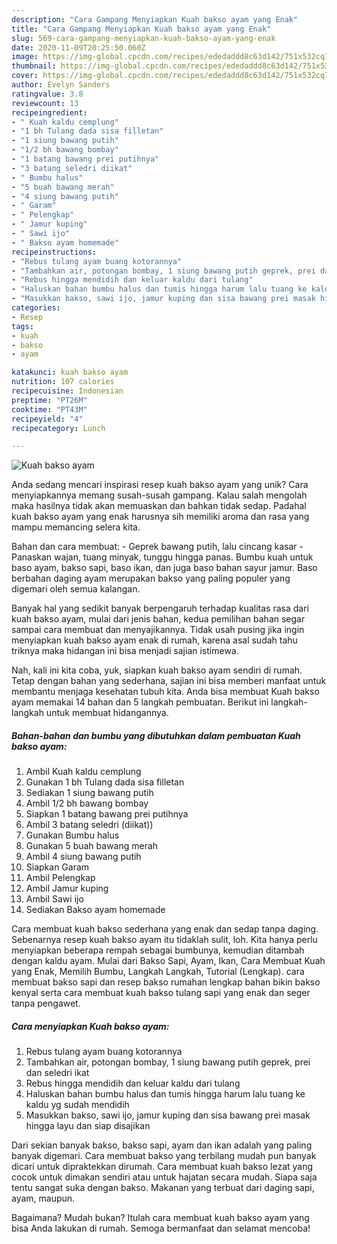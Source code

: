 ```yaml
---
description: "Cara Gampang Menyiapkan Kuah bakso ayam yang Enak"
title: "Cara Gampang Menyiapkan Kuah bakso ayam yang Enak"
slug: 569-cara-gampang-menyiapkan-kuah-bakso-ayam-yang-enak
date: 2020-11-09T20:25:50.060Z
image: https://img-global.cpcdn.com/recipes/ededaddd8c63d142/751x532cq70/kuah-bakso-ayam-foto-resep-utama.jpg
thumbnail: https://img-global.cpcdn.com/recipes/ededaddd8c63d142/751x532cq70/kuah-bakso-ayam-foto-resep-utama.jpg
cover: https://img-global.cpcdn.com/recipes/ededaddd8c63d142/751x532cq70/kuah-bakso-ayam-foto-resep-utama.jpg
author: Evelyn Sanders
ratingvalue: 3.8
reviewcount: 13
recipeingredient:
- " Kuah kaldu cemplung"
- "1 bh Tulang dada sisa filletan"
- "1 siung bawang putih"
- "1/2 bh bawang bombay"
- "1 batang bawang prei putihnya"
- "3 batang seledri diikat"
- " Bumbu halus"
- "5 buah bawang merah"
- "4 siung bawang putih"
- " Garam"
- " Pelengkap"
- " Jamur kuping"
- " Sawi ijo"
- " Bakso ayam homemade"
recipeinstructions:
- "Rebus tulang ayam buang kotorannya"
- "Tambahkan air, potongan bombay, 1 siung bawang putih geprek, prei dan seledri ikat"
- "Rebus hingga mendidih dan keluar kaldu dari tulang"
- "Haluskan bahan bumbu halus dan tumis hingga harum lalu tuang ke kaldu yg sudah mendidih"
- "Masukkan bakso, sawi ijo, jamur kuping dan sisa bawang prei masak hingga layu dan siap disajikan"
categories:
- Resep
tags:
- kuah
- bakso
- ayam

katakunci: kuah bakso ayam 
nutrition: 107 calories
recipecuisine: Indonesian
preptime: "PT26M"
cooktime: "PT43M"
recipeyield: "4"
recipecategory: Lunch

---
```



![Kuah bakso ayam](https://img-global.cpcdn.com/recipes/ededaddd8c63d142/751x532cq70/kuah-bakso-ayam-foto-resep-utama.jpg)

Anda sedang mencari inspirasi resep kuah bakso ayam yang unik? Cara menyiapkannya memang susah-susah gampang. Kalau salah mengolah maka hasilnya tidak akan memuaskan dan bahkan tidak sedap. Padahal kuah bakso ayam yang enak harusnya sih memiliki aroma dan rasa yang mampu memancing selera kita.

Bahan dan cara membuat: - Geprek bawang putih, lalu cincang kasar - Panaskan wajan, tuang minyak, tunggu hingga panas. Bumbu kuah untuk baso ayam, bakso sapi, baso ikan, dan juga baso bahan sayur jamur. Baso berbahan daging ayam merupakan bakso yang paling populer yang digemari oleh semua kalangan.

Banyak hal yang sedikit banyak berpengaruh terhadap kualitas rasa dari kuah bakso ayam, mulai dari jenis bahan, kedua pemilihan bahan segar sampai cara membuat dan menyajikannya. Tidak usah pusing jika ingin menyiapkan kuah bakso ayam enak di rumah, karena asal sudah tahu triknya maka hidangan ini bisa menjadi sajian istimewa.


Nah, kali ini kita coba, yuk, siapkan kuah bakso ayam sendiri di rumah. Tetap dengan bahan yang sederhana, sajian ini bisa memberi manfaat untuk membantu menjaga kesehatan tubuh kita. Anda bisa membuat Kuah bakso ayam memakai 14 bahan dan 5 langkah pembuatan. Berikut ini langkah-langkah untuk membuat hidangannya.

<!--inarticleads1-->

##### Bahan-bahan dan bumbu yang dibutuhkan dalam pembuatan Kuah bakso ayam:

1. Ambil  Kuah kaldu cemplung
1. Gunakan 1 bh Tulang dada sisa filletan
1. Sediakan 1 siung bawang putih
1. Ambil 1/2 bh bawang bombay
1. Siapkan 1 batang bawang prei putihnya
1. Ambil 3 batang seledri (diikat))
1. Gunakan  Bumbu halus
1. Gunakan 5 buah bawang merah
1. Ambil 4 siung bawang putih
1. Siapkan  Garam
1. Ambil  Pelengkap
1. Ambil  Jamur kuping
1. Ambil  Sawi ijo
1. Sediakan  Bakso ayam homemade


Cara membuat kuah bakso sederhana yang enak dan sedap tanpa daging. Sebenarnya resep kuah bakso ayam itu tidaklah sulit, loh. Kita hanya perlu menyiapkan beberapa rempah sebagai bumbunya, kemudian ditambah dengan kaldu ayam. Mulai dari Bakso Sapi, Ayam, Ikan, Cara Membuat Kuah yang Enak, Memilih Bumbu, Langkah Langkah, Tutorial (Lengkap). cara membuat bakso sapi dan resep bakso rumahan lengkap bahan bikin bakso kenyal serta cara membuat kuah bakso tulang sapi yang enak dan seger tanpa pengawet. 

<!--inarticleads2-->

##### Cara menyiapkan Kuah bakso ayam:

1. Rebus tulang ayam buang kotorannya
1. Tambahkan air, potongan bombay, 1 siung bawang putih geprek, prei dan seledri ikat
1. Rebus hingga mendidih dan keluar kaldu dari tulang
1. Haluskan bahan bumbu halus dan tumis hingga harum lalu tuang ke kaldu yg sudah mendidih
1. Masukkan bakso, sawi ijo, jamur kuping dan sisa bawang prei masak hingga layu dan siap disajikan


Dari sekian banyak bakso, bakso sapi, ayam dan ikan adalah yang paling banyak digemari. Cara membuat bakso yang terbilang mudah pun banyak dicari untuk dipraktekkan dirumah. Cara membuat kuah bakso lezat yang cocok untuk dimakan sendiri atau untuk hajatan secara mudah. Siapa saja tentu sangat suka dengan bakso. Makanan yang terbuat dari daging sapi, ayam, maupun. 

Bagaimana? Mudah bukan? Itulah cara membuat kuah bakso ayam yang bisa Anda lakukan di rumah. Semoga bermanfaat dan selamat mencoba!
